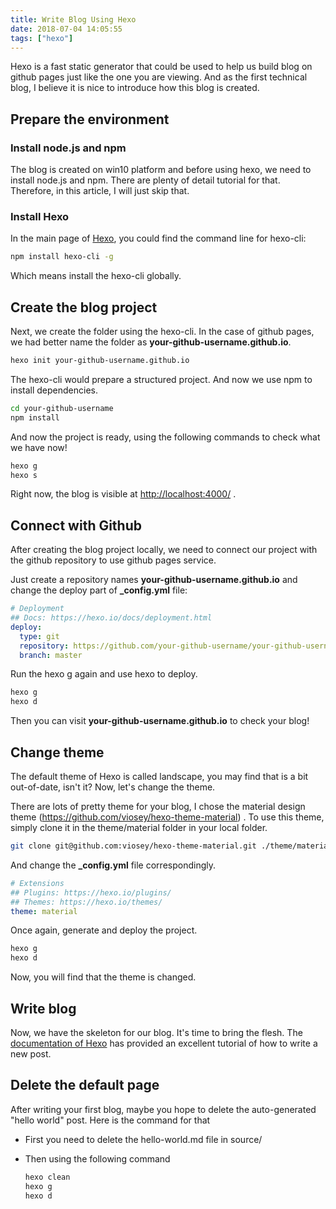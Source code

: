 ```yaml
---
title: Write Blog Using Hexo
date: 2018-07-04 14:05:55
tags: ["hexo"]
---
```


Hexo is a fast static generator that could be used to help us build blog on github pages just like the one you are viewing. And as the first technical blog, I believe it is nice to introduce how this blog is created.

## Prepare the environment

### Install node.js and npm

The blog is created on win10 platform and before using hexo, we need to install node.js and npm. There are plenty of detail tutorial for that. Therefore, in this article, I will just skip that.

### Install Hexo

In the main page of [Hexo](https://hexo.io/), you could find the command line for hexo-cli:

```bash
npm install hexo-cli -g
```

Which means install the hexo-cli globally.

## Create the blog project

Next, we create the folder using the hexo-cli. In the case of github pages, we had better name the folder as **your-github-username.github.io**.

```bash
hexo init your-github-username.github.io
```

The hexo-cli would prepare a structured project. And now we use npm to install dependencies.

```bash
cd your-github-username
npm install
```

And  now the project is ready, using the following commands to check what we have now!

```bash
hexo g
hexo s
```

Right now, the blog is visible at [http://localhost:4000/](https://link.jianshu.com/?t=http://localhost:4000/) .

## Connect with Github

After creating the blog project locally, we need to connect our project with the github repository to use github pages service.

Just create a repository names **your-github-username.github.io** and change the deploy part of  **_config.yml** file:

```yaml
# Deployment
## Docs: https://hexo.io/docs/deployment.html
deploy:
  type: git
  repository: https://github.com/your-github-username/your-github-username.github.io.git
  branch: master
```

Run the hexo g again and use hexo to deploy.

```bash
hexo g
hexo d
```

Then you can visit **your-github-username.github.io** to check your blog!

## Change theme

The default theme of Hexo is called landscape, you may find that is a bit out-of-date, isn't it? Now, let's change the theme.

There are lots of pretty theme for your blog, I chose the material design theme (https://github.com/viosey/hexo-theme-material) . To use this theme, simply clone it in the theme/material folder in your local folder.

```bash
git clone git@github.com:viosey/hexo-theme-material.git ./theme/material
```

And change the **_config.yml** file correspondingly.

```yaml
# Extensions
## Plugins: https://hexo.io/plugins/
## Themes: https://hexo.io/themes/
theme: material
```

Once again, generate and deploy the project.

```bash
hexo g
hexo d
```

Now, you will find that the theme is changed.

## Write blog

Now, we have the skeleton for our blog. It's time to bring the flesh. The [documentation of Hexo](https://hexo.io/docs/writing.html) has provided an excellent tutorial of how to write a new post.

## Delete the default page

After writing your first blog, maybe you hope to delete the auto-generated "hello world" post. Here is the command for that

- First you need to delete the hello-world.md file in source/

- Then using the following command

  ```bash
  hexo clean
  hexo g
  hexo d
  ```

  